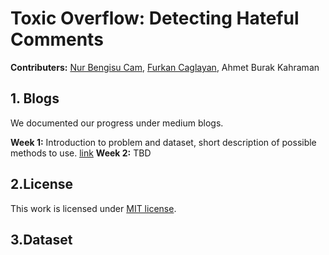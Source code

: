 # Toxic Overflow: Detecting Hateful Comments
__Contributers:__ [Nur Bengisu Cam](https://github.com/bengisucam "GitHub"), [Furkan Caglayan](https://github.com/furkancaglayan "GitHub"), Ahmet Burak Kahraman

## 1. Blogs
We documented our progress under medium blogs. 

__Week 1:__ Introduction to problem and dataset, short description of possible methods to use. [link](https://medium.com/bbm406f19/week-1-detecting-potentially-hurtful-and-toxic-comments-5eb17de9e5d8)
__Week 2:__ TBD


## 2.License
This work is licensed under [MIT license](https://github.com/furkancaglayan/Detecting-Potentially-Hurtful-and-Toxic-Comments/blob/master/LICENSE).


## 3.Dataset

